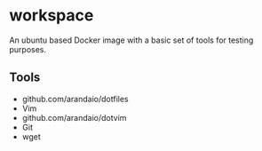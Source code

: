 # workspace

An ubuntu based Docker image with a basic set of tools for testing purposes.


## Tools

* github.com/arandaio/dotfiles
* Vim
* github.com/arandaio/dotvim
* Git
* wget
